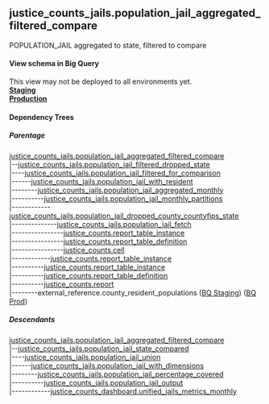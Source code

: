 ## justice_counts_jails.population_jail_aggregated_filtered_compare
POPULATION_JAIL aggregated to state, filtered to compare

#### View schema in Big Query
This view may not be deployed to all environments yet.<br/>
[**Staging**](https://console.cloud.google.com/bigquery?pli=1&p=recidiviz-staging&page=table&project=recidiviz-staging&d=justice_counts_jails&t=population_jail_aggregated_filtered_compare)
<br/>
[**Production**](https://console.cloud.google.com/bigquery?pli=1&p=recidiviz-123&page=table&project=recidiviz-123&d=justice_counts_jails&t=population_jail_aggregated_filtered_compare)
<br/>

#### Dependency Trees

##### Parentage
[justice_counts_jails.population_jail_aggregated_filtered_compare](../justice_counts_jails/population_jail_aggregated_filtered_compare.md) <br/>
|--[justice_counts_jails.population_jail_filtered_dropped_state](../justice_counts_jails/population_jail_filtered_dropped_state.md) <br/>
|----[justice_counts_jails.population_jail_filtered_for_comparison](../justice_counts_jails/population_jail_filtered_for_comparison.md) <br/>
|------[justice_counts_jails.population_jail_with_resident](../justice_counts_jails/population_jail_with_resident.md) <br/>
|--------[justice_counts_jails.population_jail_aggregated_monthly](../justice_counts_jails/population_jail_aggregated_monthly.md) <br/>
|----------[justice_counts_jails.population_jail_monthly_partitions](../justice_counts_jails/population_jail_monthly_partitions.md) <br/>
|------------[justice_counts_jails.population_jail_dropped_county_countyfips_state](../justice_counts_jails/population_jail_dropped_county_countyfips_state.md) <br/>
|--------------[justice_counts_jails.population_jail_fetch](../justice_counts_jails/population_jail_fetch.md) <br/>
|----------------[justice_counts.report_table_instance](../justice_counts/report_table_instance.md) <br/>
|----------------[justice_counts.report_table_definition](../justice_counts/report_table_definition.md) <br/>
|----------------[justice_counts.cell](../justice_counts/cell.md) <br/>
|------------[justice_counts.report_table_instance](../justice_counts/report_table_instance.md) <br/>
|----------[justice_counts.report_table_instance](../justice_counts/report_table_instance.md) <br/>
|----------[justice_counts.report_table_definition](../justice_counts/report_table_definition.md) <br/>
|----------[justice_counts.report](../justice_counts/report.md) <br/>
|--------external_reference.county_resident_populations ([BQ Staging](https://console.cloud.google.com/bigquery?pli=1&p=recidiviz-staging&page=table&project=recidiviz-staging&d=external_reference&t=county_resident_populations)) ([BQ Prod](https://console.cloud.google.com/bigquery?pli=1&p=recidiviz-123&page=table&project=recidiviz-123&d=external_reference&t=county_resident_populations)) <br/>


##### Descendants
[justice_counts_jails.population_jail_aggregated_filtered_compare](../justice_counts_jails/population_jail_aggregated_filtered_compare.md) <br/>
|--[justice_counts_jails.population_jail_state_compared](../justice_counts_jails/population_jail_state_compared.md) <br/>
|----[justice_counts_jails.population_jail_union](../justice_counts_jails/population_jail_union.md) <br/>
|------[justice_counts_jails.population_jail_with_dimensions](../justice_counts_jails/population_jail_with_dimensions.md) <br/>
|--------[justice_counts_jails.population_jail_percentage_covered](../justice_counts_jails/population_jail_percentage_covered.md) <br/>
|----------[justice_counts_jails.population_jail_output](../justice_counts_jails/population_jail_output.md) <br/>
|------------[justice_counts_dashboard.unified_jails_metrics_monthly](../justice_counts_dashboard/unified_jails_metrics_monthly.md) <br/>

